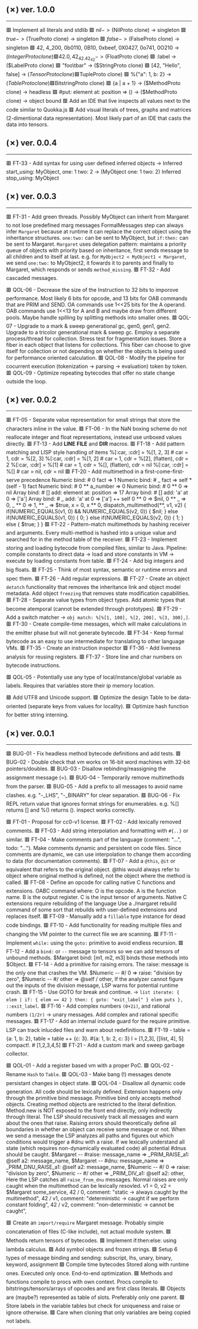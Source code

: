 ## (✗) ver. 1.0.0
-----------------
  🟥 Implement all literals and stdlib
    🟩 $nil                                                  -> ($NilProto clone)   -> singleton
    🟩 $true                                                 -> ($TrueProto clone)  -> singleton
    🟩 $false                                                -> ($FalseProto clone) -> singleton
    🟩 42, 4_200, 0b0110, 0B10, 0xbeef, 0X0427, 0o741, 0O210 -> ($IntegerProto clone)
    🟩 42.0, 42_42.42_42                                     -> ($FloatProto clone)
    🟩 :label                                                -> ($LabelProto clone)
    🟩 "foo\tbar"                                            -> ($StringProto clone)
    🟩 [42, "Hello", false]                                  -> ($TensorProto clone)
    🟩 %[1, 2]                                               -> ($TupleProto clone)
    🟩 %{"a": 1, b: 2}                                       -> ($TableProto clone)
    🟩 %(1::1, 0::1)                                         -> ($BitstringProto clone)
    🟩 {a | a + 1}                                           -> ($MethodProto clone) -> headless
    🟩 #put: element at: position => ()                      -> ($MethodProto clone) -> object bound
  🟥 Add an IDE that live inspects all values next to the code similar to Quokka.js
  🟥 Add visual literals of trees, graphs and matrices (2-dimentional data representation).
     Most likely part of an IDE that casts the data into tensors.

## (✗) ver. 0.0.4
-----------------
  🟥 FT-33 - Add syntax for using user defined inferred objects -> Inferred start_using: MyObject, one: 1 two: 2   -> (MyObject one: 1 two: 2) Inferred stop_using: MyObject

## (✗) ver. 0.0.3
-----------------
  🟥 FT-31 - Add green threads.
     Possibly MyObject can inherit from Margaret to not lose predefined marg messages
     FormalMessages step can always infer `Margaret` because at runtime it can replace the correct object using the inheritance structures.
     `one:two:` can be sent to MyObject, but `if:then:` can be sent to Margaret.
     `Margaret` uses delegation pattern: maintains a priority queue of objects with priority based on inheritance, first sends message to all children and to itself at last.
     e.g. for `MyObject2 < MyObject1 < Margaret`, we send `one:two:` to MyObject2, it fowards it to parents and finally to Margaret, which responds or sends `method_missing`.
  🟥 FT-32 - Add cascaded messages.

  🟥 QOL-06 - Decrease the size of the Instruction to 32 bits to imporove performance.
              Most likely 6 bits for opcode, and 13 bits for OAB commands that are PRIM and SEND.
              OA commands use 1<<25 bits for the A operand.
              OAB commands use 1<<13 for A and B and maybe draw from different pools.
              Maybe handle spilling by splitting methods into smaller ones.
  🟥 QOL-07 - Upgrade to a mark & sweep generational gc, gen0, gen1, gen2.
              Upgrade to a tricolor generational mark & sweep gc.
              Employ a separate process/thread for collection.
              Stress test for fragmentation issues.
              Store a fiber in each object that listens for collections.
              This fiber can choose to give itself for collection or not depending on whether the objects is being used for performance oriented calculation.
  🟥 QOL-08 - Modify the pipeline for cocurrent execution (tokenization -> parsing -> evaluation) token by token.
  🟥 QOL-09 - Optimize repeating bytecodes that offer no state change outside the loop.

## (✗) ver. 0.0.2
-----------------
  🟥 FT-05 - Separate value representation for small strings that store the characters inline in the value.
  🟥 FT-06 - In the NaN boxing scheme do not reallocate integer and float representations, instead use unboxed values directly.
  🟥 FT-13 - Add __LINE__ __FILE__ and __DIR__ macros.
  🟥 FT-18 - Add pattern matching and LISP style handling of items
             %[:car, :cdr] = %[1, 2, 3] # car = 1, cdr = %[2, 3]
             %[:car, :cdr] = %[1, 2] # car = 1, cdr = %[2], (flatten), cdr = 2
             %[:car, :cdr] = %[1] # car = 1, cdr = %[], (flatten), cdr = nil
             %[:car, :cdr] = %[] # car = nil, cdr = nil
  🟥 FT-20 - Add multimethod in a first-come-first-serve precedence
             Numeric bind: # 0 fact => 1
             Numeric bind: # _ fact => self * (self - 1) fact
             Numeric bind: # 0 ** a_number => 0
             Numeric bind: # 0 ** 0 => nil
             Array bind: # [] add: element at: position => 17
             Array bind: # [] add: 'a' at 0 => ['a']
             Array bind: # _ add: 'a' at 0 => ['a'] ++ self
             0 ** 0 => $nil,
             0 ** _ => 0,
             _ ** 0 => 1,
             ** _ => $true,
             x = 0,
             x ** 0,
             dispatch_multimethod(**, v1, v2) {
               if(NUMERIC_EQUALS(v1, 0) && NUMERIC_EQUALS(v2, 0)) {
                 $nil;
               } else if(NUMERIC_EQUALS(v1, 0)) {
                 0;
               } else if(NUMERIC_EQUALS(v2, 0)) {
                 1;
               } else {
                 $true;
               }
             }
  🟥 FT-22 - Pattern-match multimethods by hashing receiver and arguments.
             Every multi-method is hashed into a unique value and searched for in the method table of the receiver.
  🟥 FT-23 - Implement storing and loading bytecode from compiled files, similar to Java.
             Pipeline: compile constants to direct data -> load and store constants in VM -> execute by loading constants from table.
  🟥 FT-24 - Add big integers and big floats.
  🟥 FT-25 - Think of most syntax, semantic or runtime errors and spec them. 
  🟥 FT-26 - Add regular expressions.
  🟥 FT-27 - Create an object `detatch` functionality that removes the inheritance link and object model metadata.
             Add object `freezing` that removes state modification capabilities.
  🟥 FT-28 - Separate value types from object types.
             Add atomic types that become atemporal (cannot be extended through prototypes).
  🟥 FT-29 - Add a switch matcher -> `obj match: %[%[1, 100], %[2, 200], %[3, 300],]`.
  🟥 FT-30 - Create compile-time messages, which will make calculations in the emitter phase but will not generate bytecode.
  🟥 FT-34 - Keep formal bytecode as an easy to use intermediate for translating to other language VMs.
  🟥 FT-35 - Create an instruction inspector
  🟥 FT-36 - Add liveness analysis for reusing registers.
  🟥 FT-37 - Store line and char numbers on bytecode instructions.

  🟥 QOL-05 - Potentially use any type of local/instance/global variable as labels.  Requires that variables store their ip memory location.

  🟩 Add UTF8 and Unicode support.
  🟩 Optimize the design Table to be data-oriented (separate keys from values for locality).
  🟩 Optimize hash function for better string interning.

## (✗) ver. 0.0.1
-----------------
  🟩 BUG-01 - Fix headless method bytecode definitions and add tests.
  🟥 BUG-02 - Double check that vm works on 16-bit word machines with 32-bit pointers/doubles.
  🟥 BUG-03 - Disallow rebinding/reassigning the assignment message (=).
  🟩 BUG-04 - Temporarily remove multimethods from the parser.
  🟥 BUG-05 - Add a prefix to all messages to avoid name clashes.
              e.g. "-_LHS", "-_BINARY" for clear separation.
  🟥 BUG-06 - Fix REPL return value that ignores format strings for enumerables.
              e.g. %[] returns [] and %() returns ().  inspect works correctly.

  🟩 FT-01 - Proposal for cc0-v1 license.
  🟥 FT-02 - Add lexically removed comments.
  🟥 FT-03 - Add string interpolation and formatting with `#{..}` or similar.
  🟥 FT-04 - Make comments part of the language (comment: "...", todo: "...").
             Make comments dynamic and persistent on code files.
             Since comments are dynamic, we can use interpolation to change them according to data (for documentation comments).
  🟥 FT-07 - Add a `@this`, `@it` or equivalent that refers to the original object.
             @this would always refer to object where original method is defined,
             not the object where the method is called.
  🟥 FT-08 - Define an opcode for calling native C functions and extensions.
             OABC command where:
               O is the opcode.
               A is the function name.
               B is the output register.
               C is the input tensor of arguments.
             Native C extensions require rebuilding of the language
             Use a ./margaret rebuild command of some sort that rebuilds with user-defined extensions and replaces itself.
  🟥 FT-09 - Manually add a `fillable` type instance for dead code bindings.
  🟥 FT-10 - Add functionality for reading multiple files and changing the VM pointer to the currect file we are scanning.
  🟥 FT-11 - Implement `while:` using the `goto:` primitive to avoid endless recursion.
  🟥 FT-12 - Add a `bind:` or `--` message to tensors so we can add tensors of unbound methods.
             $Margaret bind: [m1, m2, m3] binds those methods into $Object.
  🟥 FT-14 - Add a primitive for raising errors.  The raise: message is the only one that crashes the VM.
             $Numeric -- #/ 0 => raise: "division by zero",
             $Numeric -- #/ other => @self / other,
             If the analyzer cannot figure out the inputs of the division message, LSP warns for potential runtime crash.
  🟩 FT-15 - Use GOTO for break and continue. -> `list iterate: { elem | if: { elem == 42 } then: { goto: "exit_label" } elem puts }, ::exit_label`.
  🟥 FT-16 - Add complex numbers `(0+2i)`, and rational numbers `(1/2r)` -> unary messages.
             Add complex and rational specific messages.
  🟥 FT-17 - Add an internal include guard for the require primitive.
             LSP can track inlucded files and warn about redefinitions.
  🟥 FT-19 - table = {a: 1, b: 2}, table = table ++ {c: 3}. #{a: 1, b: 2, c: 3}
             l = [1,2,3], [[list, 4], 5] compact!. # [1,2,3,4,5]
  🟥 FT-21 - Add a custom mark and sweep garbage collector.

  🟩 QOL-01 - Add a register based vm with a proper PoC.
  🟩 QOL-02 - Rename `Hash` to `Table`.
  🟥 QOL-03 - Make bang (!) messages denote persistant changes in object state.
  🟥 QOL-04 - Disallow all dynamic code generation.
              All code should be lexically defined.
              Extension happens only through the primitive bind message.
              Primitive bind only accepts method objects.
              Creating method objects are restricted to the literal definition.
              Method.new is NOT exposed to the front end directly, only indirectly through literal.
              The LSP should recusively track all messages and warn about the ones that raise.
              Raising errors should theoretically define all boundaries in whether an object can receive some message or not.
              When we send a message the LSP analyzes all paths and figures out which conditions would trigger a #dnu with a raise.
              If we lexically understand all state (which requires non-dynamically evaluated code) all potential #dnus should be caught.
                $Margaret -- #raise: message_name => _PRIM_RAISE_a1: @self a2: message_name,
                $Margaret -- #dnu: message_name => _PRIM_DNU_RAISE_a1: @self a2: message_name,
                $Numeric -- #/ 0 => raise: "division by zero",
                $Numeric -- #/ other => _PRIM_DIV_a1: @self a2: other,
              Here the LSP catches all `raise_from_dnu` messages.
              Normal raises are only caught when the multimethod can be lexically resovled.
                v1 = 0,
                v2 = $Margaret some_service,
                42 / 0,  comment: "static            -> always caught by the multimethod",
                42 / v1, comment: "deterministic     -> caught if we perform constant folding",
                42 / v2, comment: "non-deterministic -> cannot be caught",

  🟩 Create an `import/require` Margaret message.
     Probably simple concatenation of files (C-like include), not actual module system.
  🟩 Methods return tensors of bytecodes.
  🟩 Implement if:then:else: using lambda calculus.
  🟩 Add symbol objects and frozen strings.
  🟩 Setup 6 types of message binding and sending:
     subscript, lhs, unary, binary, keyword, assignment
  🟩 Compile time bytecodes
     Stored along with runtime ones.
     Executed only once.
     End-to-end optimization.
  🟩 Methods and functions compile to procs with own context.
     Procs compile to bitstrings/tensors/arrays of opcodes and are first class literals.
  🟩 Objects are (maybe?) represented as table of slots.
     Preferably only one parent.
  🟩 Store labels in the variable tables but check for uniqueness and raise or ignore otherwise.
  🟩 Care when cloning that only variables are being copied not labels.
